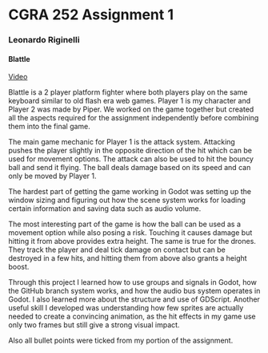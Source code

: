 # CGRA 252 Assignment 1

### Leonardo Riginelli

#### Blattle

[Video](https://youtu.be/fXHY7HlhPiA)

Blattle is a 2 player platform fighter where both players play on the same
keyboard similar to old flash era web games. Player 1 is my character and
Player 2 was made by Piper. We worked on the game together but created all the
aspects required for the assignment independently before combining them into
the final game.

The main game mechanic for Player 1 is the attack system. Attacking pushes the
player slightly in the opposite direction of the hit which can be used for
movement options. The attack can also be used to hit the bouncy ball and send
it flying. The ball deals damage based on its speed and can only be moved by
Player 1.

The hardest part of getting the game working in Godot was setting up the window
sizing and figuring out how the scene system works for loading certain
information and saving data such as audio volume.

The most interesting part of the game is how the ball can be used as a movement
option while also posing a risk. Touching it causes damage but hitting it from
above provides extra height. The same is true for the drones. They track the
player and deal tick damage on contact but can be destroyed in a few hits, and
hitting them from above also grants a height boost.

Through this project I learned how to use groups and signals in Godot, how the
GitHub branch system works, and how the audio bus system operates in Godot. I
also learned more about the structure and use of GDScript. Another useful skill
I developed was understanding how few sprites are actually needed to create a
convincing animation, as the hit effects in my game use only two frames but
still give a strong visual impact.

Also all bullet points were ticked from my portion of the assignment.
